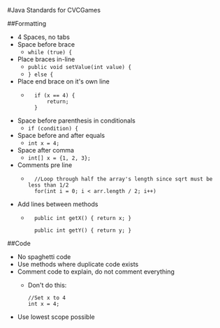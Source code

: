 #Java Standards for CVCGames

##Formatting
* 4 Spaces, no tabs
* Space before brace
    * `while (true) {`
* Place braces in-line
    * `public void setValue(int value) {`
    * `} else {`
* Place end brace on it's own line
    *       if (x == 4) {
                return;
            }
* Space before parenthesis in conditionals
    * `if (condition) {`
* Space before and after equals
    * `int x = 4;`
* Space after comma
    * `int[] x = {1, 2, 3};`
* Comments pre line
    *       //Loop through half the array's length since sqrt must be less than 1/2 
            for(int i = 0; i < arr.length / 2; i++)
* Add lines between methods
    *       public int getX() { return x; }
            
            public int getY() { return y; }
##Code
* No spaghetti code
* Use methods where duplicate code exists
* Comment code to explain, do not comment everything
    * Don't do this:
    
          //Set x to 4
          int x = 4;
* Use lowest scope possible